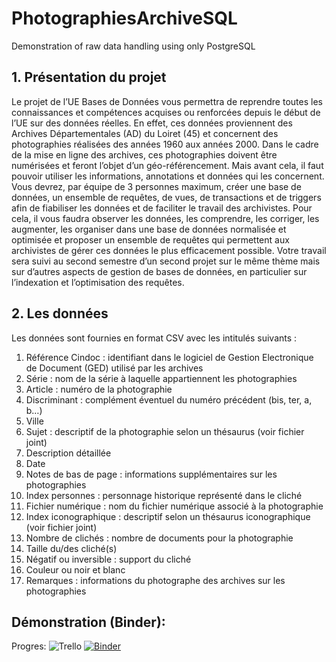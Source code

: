 # PhotographiesArchiveSQL
Demonstration of raw data handling using only PostgreSQL

## 1. Présentation du projet
Le projet de l’UE Bases de Données vous permettra de reprendre toutes les connaissances et compétences acquises ou renforcées depuis le début de l’UE sur des données réelles. En effet, ces données proviennent des Archives Départementales (AD) du Loiret (45) et concernent des photographies réalisées des années 1960 aux années 2000. Dans le cadre de la mise en ligne des archives, ces photographies doivent être numérisées et feront l’objet d’un géo-référencement. Mais avant cela, il faut pouvoir utiliser les informations, annotations et données qui les concernent. Vous devrez, par équipe de 3 personnes maximum, créer une base de données, un ensemble de requêtes, de vues, de transactions et de triggers afin de fiabiliser les données et de faciliter le travail des archivistes. Pour cela, il vous faudra observer les données, les comprendre, les corriger, les augmenter, les organiser dans une base de données normalisée et optimisée et proposer un ensemble de requêtes qui permettent aux archivistes de gérer ces données le plus efficacement possible. Votre travail sera suivi au second semestre d’un second projet sur le même thème mais sur d’autres aspects de gestion de bases de données, en particulier sur l’indexation et l’optimisation des requêtes.

## 2. Les données
Les données sont fournies en format CSV avec les intitulés suivants :
  1. Référence Cindoc : identifiant dans le logiciel de Gestion Electronique de Document (GED) utilisé par les archives
  2. Série : nom de la série à laquelle appartiennent les photographies
  3. Article : numéro de la photographie
  4. Discriminant : complément éventuel du numéro précédent (bis, ter, a, b…)
  5. Ville
  6. Sujet : descriptif de la photographie selon un thésaurus (voir fichier joint)
  7. Description détaillée
  8. Date
  9. Notes de bas de page : informations supplémentaires sur les photographies
  10. Index personnes : personnage historique représenté dans le cliché
  11. Fichier numérique : nom du fichier numérique associé à la photographie
  12. Index iconographique : descriptif selon un thésaurus iconographique (voir fichier joint)
  13. Nombre de clichés : nombre de documents pour la photographie
  14. Taille du/des cliché(s)
  15. Négatif ou inversible : support du cliché
  16. Couleur ou noir et blanc
  17. Remarques : informations du photographe des archives sur les photographies

## Démonstration (Binder):
Progres: ![Trello](https://trello.com/b/traOSgOr/tea-bd)
[![Binder](https://mybinder.org/badge_logo.svg)](https://mybinder.org/v2/gh/mhoangvslev/PhotographiesArchiveSQL/master)
